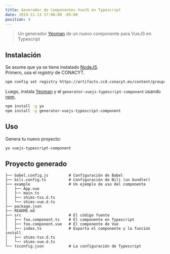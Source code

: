 ```yaml
---
title: Generador de Componentes VueJS en Typescript
date: 2019-11-13 17:08:00 -05:00
position: 4
---
```

> Un generador [Yeoman](https://yeoman.io/) de un nuevo componente para VueJS en Typescript

## Instalación
Se asume que ya se tiene instalado [NodeJS](https://nodejs.org/).  
Primero, usa el _registry_ de CONACYT.
```bash
npm config set registry https://artifacts.ccd.conacyt.mx/content/groups/npm/
```

Luego, instala [Yeoman](http://yeoman.io) y el `generator-vuejs-typescript-component` usando [npm](https://www.npmjs.com/).

```bash
npm install -g yo
npm install -g generator-vuejs-typescript-component
```

## Uso
Genera tu nuevo proyecto:

```bash
yo vuejs-typescript-component
```

## Proyecto generado
```
├── babel.config.js         # Configuración de Babel
├── bili.config.ts          # Configuración de Bili (un bundler)
├── example                 # Un ejemplo de uso del componente
│   ├── App.vue
│   ├── main.ts
│   ├── shims-tsx.d.ts
│   └── shims-vue.d.ts
├── package.json
├── README.md
├── src                     # El código fuente
│   ├── foo.component.ts    # El componente en Typescript
│   ├── foo.component.vue   # El componente de Vue
│   ├── index.ts            # Exporta el componente y la función install
│   ├── shims-tsx.d.ts
│   └── shims-vue.d.ts
└── tsconfig.json           # La configuración de Typescript
```